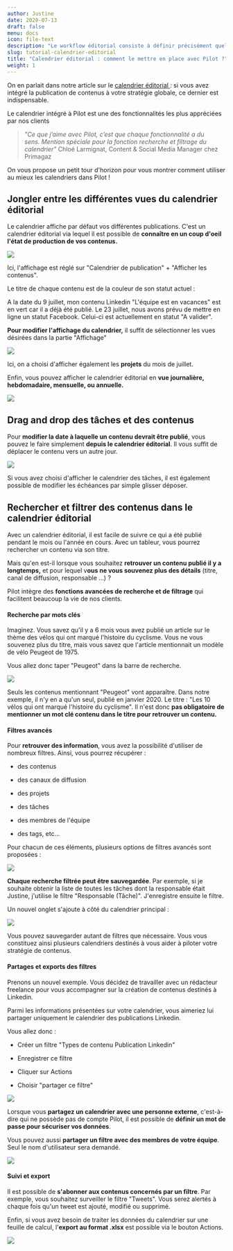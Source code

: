 ```yaml
---
author: Justine
date: 2020-07-13
draft: false
menu: docs
icon: file-text
description: "Le workflow éditorial consiste à définir précisément quel est le rôle de chaque membre de l'équipe par rapport à la production contenus. Ce workflow peut accompagner le contenu sur toute sa durée de vie."
slug: tutorial-calendrier-editorial
title: "Calendrier éditorial : comment le mettre en place avec Pilot ?"
weight: 1
---
```


On en parlait dans notre article sur le [calendrier éditorial ](https://www.pilot.pm/blog/calendrier-editorial/): si vous avez intégré la publication de contenus à votre stratégie globale, ce dernier est indispensable. 

Le calendrier intégré à Pilot est une des fonctionnalités les plus appréciées par nos clients

> *"Ce que j’aime avec Pilot, c’est que chaque fonctionnalité a du sens. Mention spéciale pour la fonction recherche et filtrage du calendrier"*  Chloé Larmignat, Content & Social Media Manager chez Primagaz

On vous propose un petit tour d'horizon pour vous montrer comment utiliser au mieux les calendriers dans Pilot ! 

## Jongler entre les différentes vues du calendrier éditorial 

Le calendrier affiche par défaut vos différentes publications. C'est un calendrier éditorial via lequel il est possible de **connaître en un coup d'oeil l'état de production de vos contenus.** 

![](https://pilotapp-leader.s3.amazonaws.com/assets/136/35479/136_35479_original.gif)

Ici, l'affichage est réglé sur "Calendrier de publication" + "Afficher les contenus". 

Le titre de chaque contenu est de la couleur de son statut actuel : 

A la date du 9 juillet, mon contenu Linkedin "L'équipe est en vacances" est en vert car il a déjà été publié. Le 23 juillet, nous avons prévu de mettre en ligne un statut Facebook. Celui-ci est actuellement en statut "A valider". 

**Pour modifier l'affichage du calendrier,** il suffit de sélectionner les vues désirées dans la partie "Affichage"

![](https://pilotapp-leader.s3.amazonaws.com/assets/136/35486/136_35486_working.jpg)

Ici, on a choisi d'afficher également les **projets** du mois de juillet. 

Enfin, vous pouvez afficher le calendrier éditorial en **vue journalière, hebdomadaire, mensuelle, ou annuelle.** 

![](https://pilotapp-leader.s3.amazonaws.com/assets/136/35485/136_35485_working.jpg)

## Drag and drop des tâches et des contenus

Pour **modifier la date à laquelle un contenu devrait être publié**, vous pouvez le faire simplement **depuis le calendrier éditorial**. Il vous suffit de déplacer le contenu vers un autre jour. 

![](https://pilotapp-leader.s3.amazonaws.com/assets/136/35483/136_35483_original.gif)

Si vous avez choisi d'afficher le calendrier des tâches, il est également possible de modifier les échéances par simple glisser déposer. 

## Rechercher et filtrer des contenus dans le calendrier éditorial 

Avec un calendrier éditorial, il est facile de suivre ce qui a été publié pendant le mois ou l'année en cours. Avec un tableur, vous pourrez rechercher un contenu via son titre. 

Mais qu'en est-il lorsque vous souhaitez **retrouver un contenu publié il y a longtemps,** et pour lequel v**ous ne vous souvenez plus des détails** (titre, canal de diffusion, responsable ...)  ?

Pilot intègre des **fonctions avancées de recherche et de filtrage** qui facilitent beaucoup la vie de nos clients. 

#### Recherche par mots clés

Imaginez. Vous savez qu'il y a 6 mois vous avez publié un article sur le thème des vélos qui ont marqué l'histoire du cyclisme. Vous ne vous souvenez plus du titre, mais vous savez que l'article mentionnait un modèle de vélo Peugeot de 1975. 

Vous allez donc taper "Peugeot" dans la barre de recherche. 

![](https://pilotapp-leader.s3.amazonaws.com/assets/136/35490/136_35490_working.jpg)

Seuls les contenus mentionnant "Peugeot" vont apparaître. Dans notre exemple, il n'y en a qu'un seul, publié en janvier 2020. Le titre : "Les 10 vélos qui ont marqué l'histoire du cyclisme". Il n'est donc **pas obligatoire de mentionner un mot clé contenu dans le titre pour retrouver un contenu.** 

#### Filtres avancés

Pour **retrouver des information**, vous avez la possibilité d'utiliser de nombreux filtres. Ainsi, vous pourrez récupérer : 

* des contenus

* des canaux de diffusion

* des projets

* des tâches

* des membres de l'équipe

* des tags, etc... 

Pour chacun de ces éléments, plusieurs options de filtres avancés sont proposées : 

![](https://pilotapp-leader.s3.amazonaws.com/assets/136/35521/136_35521_original.gif)

**Chaque recherche filtrée peut être sauvegardée**. Par exemple, si je souhaite obtenir la liste de toutes les tâches dont la responsable était Justine, j'utilise le filtre "Responsable (Tâche)". J'enregistre ensuite le filtre. 

Un nouvel onglet s'ajoute à côté du calendrier principal : 

![](https://pilotapp-leader.s3.amazonaws.com/assets/136/35522/136_35522_original.png)

Vous pouvez sauvegarder autant de filtres que nécessaire. Vous vous constituez ainsi plusieurs calendriers destinés à vous aider à piloter votre stratégie de contenus. 

#### Partages et exports des filtres 

Prenons un nouvel exemple. Vous décidez de travailler avec un rédacteur freelance pour vous accompagner sur la création de contenus destinés à Linkedin. 

Parmi les informations présentées sur votre calendrier, vous aimeriez lui partager uniquement le calendrier des publications Linkedin. 

Vous allez donc :

* Créer un filtre "Types de contenu Publication Linkedin"

* Enregistrer ce filtre

* Cliquer sur Actions

* Choisir "partager ce filtre"

![](https://pilotapp-leader.s3.amazonaws.com/assets/136/35523/136_35523_original.gif)

Lorsque vous **partagez un calendrier avec une personne externe**, c'est-à-dire qui ne possède pas de compte Pilot, il est possible de **définir un mot de passe pour sécuriser vos données**. 

Vous pouvez aussi **partager un filtre avec des membres de votre équipe**. Seul le nom d'utilisateur sera demandé. 

![](https://pilotapp-leader.s3.amazonaws.com/assets/136/35524/136_35524_working.jpg)

#### Suivi et export 

Il est possible de **s'abonner aux contenus concernés par un filtre**. Par exemple, vous souhaitez surveiller le filtre "Tweets". Vous serez alertés à chaque fois qu'un tweet est ajouté, modifié ou supprimé. 

Enfin, si vous avez besoin de traiter les données du calendrier sur une feuille de calcul, l'**export au format .xlsx** est possible via le bouton Actions. 

![](https://pilotapp-leader.s3.amazonaws.com/assets/136/35533/136_35533_original.png)